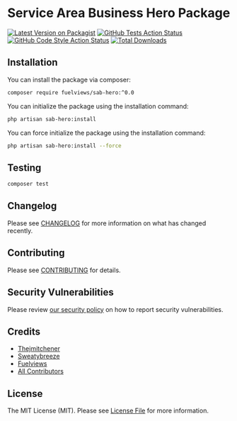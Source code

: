 # Service Area Business Hero Package

[![Latest Version on Packagist](https://img.shields.io/packagist/v/fuelviews/sab-hero.svg?style=flat-square)](https://packagist.org/packages/fuelviews/sab-hero)
[![GitHub Tests Action Status](https://img.shields.io/github/actions/workflow/status/fuelviews/sab-hero/run-tests.yml?branch=main&label=tests&style=flat-square)](https://github.com/fuelviews/sab-hero/actions?query=workflow%3Arun-tests+branch%3Amain)
[![GitHub Code Style Action Status](https://img.shields.io/github/actions/workflow/status/fuelviews/sab-hero/fix-php-code-style-issues.yml?label=code%20style&style=flat-square)](https://github.com/fuelviews/sab-hero/actions?query=workflow%3A"Fix+PHP+code+style+issues")
[![Total Downloads](https://img.shields.io/packagist/dt/fuelviews/sab-hero.svg?style=flat-square)](https://packagist.org/packages/fuelviews/sab-hero)

## Installation

You can install the package via composer:

```bash
composer require fuelviews/sab-hero:^0.0
```

You can initialize the package using the installation command:

```bash
php artisan sab-hero:install
```

You can force initialize the package using the installation command:


```bash
php artisan sab-hero:install --force
```

## Testing

```bash
composer test
```

## Changelog

Please see [CHANGELOG](CHANGELOG.md) for more information on what has changed recently.

## Contributing

Please see [CONTRIBUTING](CONTRIBUTING.md) for details.

## Security Vulnerabilities

Please review [our security policy](../../security/policy) on how to report security vulnerabilities.

## Credits

- [Thejmitchener](https://github.com/thejmitchener)
- [Sweatybreeze](https://github.com/sweatybreeze)
- [Fuelviews](https://github.com/fuelviews)
- [All Contributors](../../contributors)

## License

The MIT License (MIT). Please see [License File](LICENSE.md) for more information.
